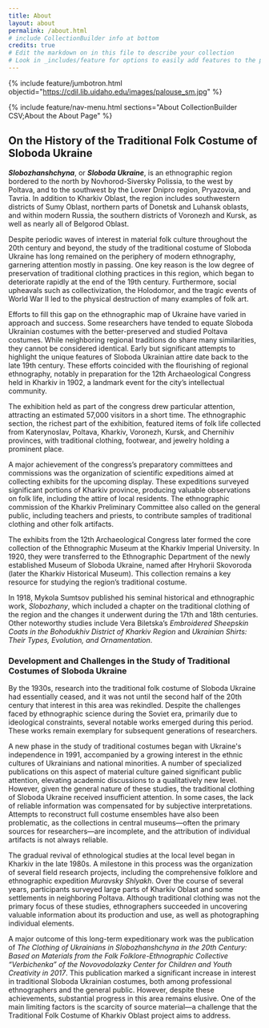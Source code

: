 ```yaml
---
title: About
layout: about
permalink: /about.html
# include CollectionBuilder info at bottom
credits: true
# Edit the markdown on in this file to describe your collection
# Look in _includes/feature for options to easily add features to the page
---
```


{% include feature/jumbotron.html objectid="https://cdil.lib.uidaho.edu/images/palouse_sm.jpg" %} 

{% include feature/nav-menu.html sections="About CollectionBuilder CSV;About the About Page" %}

## On the History of the Traditional Folk Costume of Sloboda Ukraine

***Slobozhanshchyna***, or ***Sloboda Ukraine***, is an ethnographic region bordered to the north by Novhorod-Siversky Polissia, to the west by Poltava, and to the southwest by the Lower Dnipro region, Pryazovia, and Tavria. In addition to Kharkiv Oblast, the region includes southwestern districts of Sumy Oblast, northern parts of Donetsk and Luhansk oblasts, and within modern Russia, the southern districts of Voronezh and Kursk, as well as nearly all of Belgorod Oblast.

Despite periodic waves of interest in material folk culture throughout the 20th century and beyond, the study of the traditional costume of Sloboda Ukraine has long remained on the periphery of modern ethnography, garnering attention mostly in passing. One key reason is the low degree of preservation of traditional clothing practices in this region, which began to deteriorate rapidly at the end of the 19th century. Furthermore, social upheavals such as collectivization, the Holodomor, and the tragic events of World War II led to the physical destruction of many examples of folk art.

Efforts to fill this gap on the ethnographic map of Ukraine have varied in approach and success. Some researchers have tended to equate Sloboda Ukrainian costumes with the better-preserved and studied Poltava costumes. While neighboring regional traditions do share many similarities, they cannot be considered identical. Early but significant attempts to highlight the unique features of Sloboda Ukrainian attire date back to the late 19th century. These efforts coincided with the flourishing of regional ethnography, notably in preparation for the 12th Archaeological Congress held in Kharkiv in 1902, a landmark event for the city’s intellectual community.

The exhibition held as part of the congress drew particular attention, attracting an estimated 57,000 visitors in a short time. The ethnographic section, the richest part of the exhibition, featured items of folk life collected from Katerynoslav, Poltava, Kharkiv, Voronezh, Kursk, and Chernihiv provinces, with traditional clothing, footwear, and jewelry holding a prominent place.

A major achievement of the congress’s preparatory committees and commissions was the organization of scientific expeditions aimed at collecting exhibits for the upcoming display. These expeditions surveyed significant portions of Kharkiv province, producing valuable observations on folk life, including the attire of local residents. The ethnographic commission of the Kharkiv Preliminary Committee also called on the general public, including teachers and priests, to contribute samples of traditional clothing and other folk artifacts.

The exhibits from the 12th Archaeological Congress later formed the core collection of the Ethnographic Museum at the Kharkiv Imperial University. In 1920, they were transferred to the Ethnographic Department of the newly established Museum of Sloboda Ukraine, named after Hryhorii Skovoroda (later the Kharkiv Historical Museum). This collection remains a key resource for studying the region’s traditional costume.

In 1918, Mykola Sumtsov published his seminal historical and ethnographic work, *Slobozhany*, which included a chapter on the traditional clothing of the region and the changes it underwent during the 17th and 18th centuries. Other noteworthy studies include Vera Biletska’s *Embroidered Sheepskin Coats in the Bohodukhiv District of Kharkiv Region* and *Ukrainian Shirts: Their Types, Evolution, and Ornamentation*.
 
### Development and Challenges in the Study of Traditional Costumes of Sloboda Ukraine
By the 1930s, research into the traditional folk costume of Sloboda Ukraine had essentially ceased, and it was not until the second half of the 20th century that interest in this area was rekindled. Despite the challenges faced by ethnographic science during the Soviet era, primarily due to ideological constraints, several notable works emerged during this period. These works remain exemplary for subsequent generations of researchers.

A new phase in the study of traditional costumes began with Ukraine's independence in 1991, accompanied by a growing interest in the ethnic cultures of Ukrainians and national minorities. A number of specialized publications on this aspect of material culture gained significant public attention, elevating academic discussions to a qualitatively new level. However, given the general nature of these studies, the traditional clothing of Sloboda Ukraine received insufficient attention. In some cases, the lack of reliable information was compensated for by subjective interpretations. Attempts to reconstruct full costume ensembles have also been problematic, as the collections in central museums—often the primary sources for researchers—are incomplete, and the attribution of individual artifacts is not always reliable.

The gradual revival of ethnological studies at the local level began in Kharkiv in the late 1980s. A milestone in this process was the organization of several field research projects, including the comprehensive folklore and ethnographic expedition *Muravsky Shlyakh*. Over the course of several years, participants surveyed large parts of Kharkiv Oblast and some settlements in neighboring Poltava. Although traditional clothing was not the primary focus of these studies, ethnographers succeeded in uncovering valuable information about its production and use, as well as photographing individual elements.

A major outcome of this long-term expeditionary work was the publication of *The Clothing of Ukrainians in Slobozhanshchyna in the 20th Century: Based on Materials from the Folk Folklore-Ethnographic Collective “Verbichenka” of the Novovodolazky Center for Children and Youth Creativity in 2017*. This publication marked a significant increase in interest in traditional Sloboda Ukrainian costumes, both among professional ethnographers and the general public. However, despite these achievements, substantial progress in this area remains elusive. One of the main limiting factors is the scarcity of source material—a challenge that the Traditional Folk Costume of Kharkiv Oblast project aims to address.